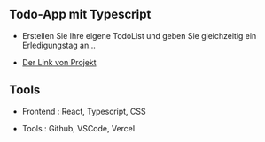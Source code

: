 ## Todo-App mit Typescript

- Erstellen Sie Ihre eigene TodoList und geben Sie gleichzeitig ein Erledigungstag an...

* [Der Link von Projekt](https://todoapp-with-typescript.netlify.app/)


## Tools

- Frontend : React, Typescript, CSS

- Tools : Github, VSCode, Vercel 

